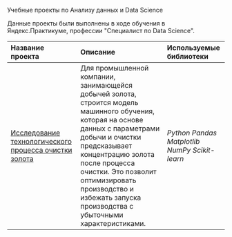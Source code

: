 Учебные проекты по Анализу данных и Data Science

Данные проекты были выполнены в ходе обучения в Яндекс.Практикуме, профессии "Специалист по Data Science".

| Название проекта | Описание | Используемые библиотеки | 
| :---------------------- | :---------------------- | :---------------------- |
| [Исследование технологического процесса очистки золота](gold_refining.ipynb) | Для промышленной компании, занимающейся добычей золота, строится модель машинного обучения, которая на основе данных с параметрами добычи и очистки предсказывает концентрацию золота после процесса очистки. Это позволит оптимизировать производство и избежать запуска производства с убыточными характеристиками.| *Python Pandas Matplotlib NumPy Scikit-learn* | 

